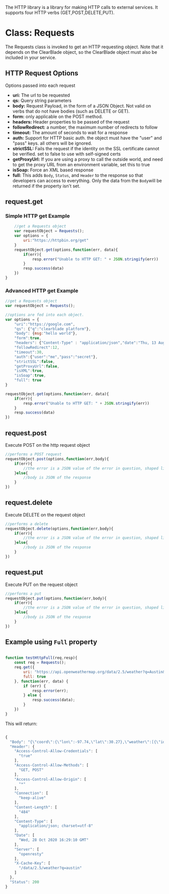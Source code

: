 The HTTP library is a library for making HTTP calls to external services. It supports four HTTP verbs (GET,POST,DELETE,PUT).

# Class: Requests

The Requests class is invoked to get an HTTP requesting object. Note that it depends on the ClearBlade object, so the ClearBlade object must also be included in your service.

## HTTP Request Options
Options passed into each request

- **uri:** The url to be requested
- **qs:** Query string parameters
- **body:** Request Payload, in the form of a JSON Object. Not valid on verbs that do not have bodies (such as DELETE or GET).
- **form:** only applicable on the POST method.
- **headers:**  Header properties to be passed of the request
- **followRedirect:** a number, the maximum number of redirects to follow
- **timeout:** The amount of seconds to wait for a response
- **auth:** Support for HTTP basic auth. the object must have the "user" and "pass" keys. all others will be ignored.
- **strictSSL:**  Fails the request if the identity on the SSL certificate cannot be verified. set to false to use with self-signed certs
- **getProxyUrl:** If you are using a proxy to call the outside world, and need to get the proxy URL from an environment variable, set this to true
- **isSoap:** Force an XML based response  
- **full:** This adds `Body`, `Status`, and `Header` to the response so that developers can access to everything. Only the data from the `Body`will be returned if the property isn't set.



## request.get


### Simple HTTP get Example
~~~javascript  
	//get a Requests object
	var requestObject = Requests();
    var options = {
        uri:"https://httpbin.org/get"
    }
    requestObject.get(options,function(err, data){
        if(err){
            resp.error("Unable to HTTP GET: " + JSON.stringify(err))
        }
        resp.success(data)
    })
}
~~~

### Advanced HTTP get Example

~~~javascript
//get a Requests object
var requestObject = Requests();

//options are fed into each object.
var options = {
    "uri":"https://google.com",
    "qs": {"q":"clearblade platform"},
    "body": {msg:"hello world"},
    "form":true,
    "headers": {"Content-Type" : "application/json","date":"Thu, 13 Aug 2015 21:24:53 GMT","Server":"nginx/1.2.1"},
    "followRedirect":12, 
    "timeout":30,
    "auth":{"user":"me","pass":"secret"},
    "strictSSL":false,
    "getProxyUrl":false,
    "isXML":true,
    "isSoap":true,
    "full": true  
}

requestObject.get(options,function(err, data){
    if(err){
        resp.error("Unable to HTTP GET: " + JSON.stringify(err))
    }
    resp.success(data)
})

~~~

## request.post
Execute POST on the http request object
~~~javascript
//performs a POST request
requestObject.post(options,function(err,body){
	if(err){
		//the error is a JSON value of the error in question, shaped like {"error":"message"}
	}else{
		//body is JSON of the response
	}
})
~~~

## request.delete
Execute DELETE on the request object
~~~javascript
//performs a delete
requestObject.delete(options,function(err,body){
	if(err){
		//the error is a JSON value of the error in question, shaped like {"error":"message"}
	}else{
		//body is JSON of the response
	}
})
~~~

## request.put
Execute PUT on the request object
~~~javascript
//performs a put
requestObject.put(options,function(err,body){
	if(err){
		//the error is a JSON value of the error in question, shaped like {"error":"message"}
	}else{
		//body is JSON of the response
	}
})
~~~

## Example using `Full` property

~~~javascript

function testHttpFull(req,resp){
    const req = Requests();
    req.get({
        uri: "https://api.openweathermap.org/data/2.5/weather?q=Austin&appid=0f84b67b5728e6e8ca9fdefae37162c7",
        full: true
    }, function(err, data) {
        if (err) {
            resp.error(err);
        } else {
            resp.success(data);
        }
    })
}
~~~

This will return:

~~~javascript

{
  "Body": "{\"coord\":{\"lon\":-97.74,\"lat\":30.27},\"weather\":[{\"id\":804,\"main\":\"Clouds\",\"description\":\"overcast clouds\",\"icon\":\"04d\"}],\"base\":\"stations\",\"main\":{\"temp\":279.27,\"feels_like\":275.27,\"temp_min\":278.15,\"temp_max\":280.37,\"pressure\":1016,\"humidity\":81},\"visibility\":10000,\"wind\":{\"speed\":3.6,\"deg\":310,\"gust\":8.2},\"clouds\":{\"all\":90},\"dt\":1603902142,\"sys\":{\"type\":1,\"id\":3344,\"country\":\"US\",\"sunrise\":1603888949,\"sunset\":1603928803},\"timezone\":-18000,\"id\":4671654,\"name\":\"Austin\",\"cod\":200}",
  "Header": {
    "Access-Control-Allow-Credentials": [
      "true"
    ],
    "Access-Control-Allow-Methods": [
      "GET, POST"
    ],
    "Access-Control-Allow-Origin": [
      "*"
    ],
    "Connection": [
      "keep-alive"
    ],
    "Content-Length": [
      "484"
    ],
    "Content-Type": [
      "application/json; charset=utf-8"
    ],
    "Date": [
      "Wed, 28 Oct 2020 16:29:10 GMT"
    ],
    "Server": [
      "openresty"
    ],
    "X-Cache-Key": [
      "/data/2.5/weather?q=austin"
    ]
  },
  "Status": 200
}
~~~
